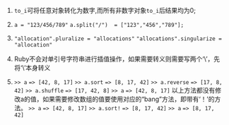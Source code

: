 1.	`to_i`可将任意对象转化为数字,而所有非数字对象`to_i`后结果均为0;

2.	`a = "123/456/789"`
    `a.split("/")  = ["123","456","789"];`

3.	`"allocation".pluralize = "allocations"`
	`"allocations".singularize = "allocation"`
4. Ruby不会对单引号字符串进行插值操作，如果需要转义则需要写两个‘\\’，先将‘\’本身转义
5. `>> a`
`=> [42, 8, 17]`
`>> a.sort`
`=> [8, 17, 42]`
`>> a.reverse`
`=> [17, 8, 42]`
`>> a.shuffle`
`=> [17, 42, 8]`
`>> a`
`=> [42, 8, 17]`
以上方法都没有修改a的值，如果需要修改数组的值要使用对应的“bang”方法，即带有‘！’的方法。
`>> a`
`=> [42, 8, 17]`
`>> a.sort!`
`=> [8, 17, 42]`
`>> a`
`=> [8, 17, 42]`
